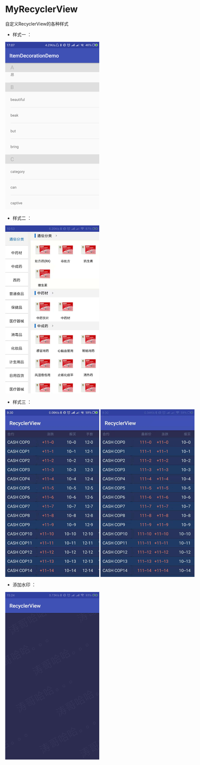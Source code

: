 # MyRecyclerView
自定义RecyclerView的各种样式<Br/>

* 样式一 ：

<div class='row'>
        <img src='https://github.com/1067899750/MyRecyclerView/blob/master/image/bag1.png' width="300px"/>
</div>

* 样式二 ：

<div class='row'>
        <img src='https://github.com/1067899750/MyRecyclerView/blob/master/image/image1.jpg' width="300px"/>
</div>

* 样式三 ：

<div class='row' style="display:flex;justify-content:space-between">
        <img src='https://github.com/1067899750/MyRecyclerView/blob/master/image/img3.jpg' width="300px"/>&nbsp
        <img src='https://github.com/1067899750/MyRecyclerView/blob/master/image/img4.jpg' width="300px"/>
</div>

* 添加水印 ：

<div class='row'>
        <img src='https://github.com/1067899750/MyRecyclerView/blob/master/image/image2.jpg' width="300px"/>
</div>

